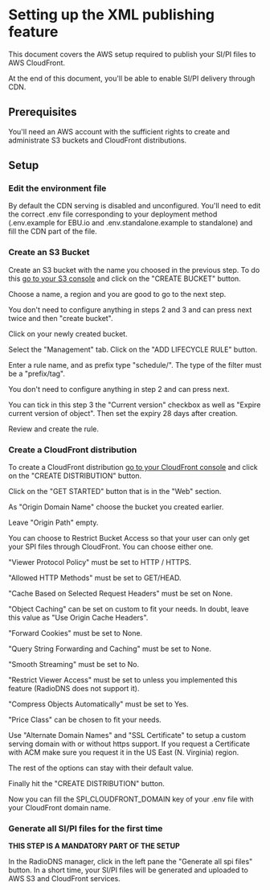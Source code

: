 # Setting up the XML publishing feature

This document covers the AWS setup required to publish your SI/PI files to AWS CloudFront.

At the end of this document, you'll be able to enable SI/PI delivery through CDN.

## Prerequisites
You'll need an AWS account with the sufficient rights to create and administrate S3 buckets and CloudFront distributions.

## Setup
### Edit the environment file
By default the CDN serving is disabled and unconfigured. You'll need to edit the correct .env file corresponding
to your deployment method (.env.example for EBU.io and .env.standalone.example to standalone) and fill the CDN part
of the file. 

### Create an S3 Bucket
Create an S3 bucket with the name you choosed in the previous step. To do this [go to your S3 console](https://s3.console.aws.amazon.com/s3/home)
and click on the "CREATE BUCKET" button. 

Choose a name, a region and you are good to go to the next step.

You don't need to configure anything in steps 2 and 3 and can press next twice and then "create bucket".

Click on your newly created bucket.

Select the "Management" tab. Click on the "ADD LIFECYCLE RULE" button.

Enter a rule name, and as prefix type "schedule/". The type of the filter must be a "prefix/tag".

You don't need to configure anything in step 2 and can press next.

You can tick in this step 3 the "Current version" checkbox as well as "Expire current version of object". 
Then set the expiry 28 days after creation.

Review and create the rule.

### Create a CloudFront distribution
To create a CloudFront distribution [go to your CloudFront console](https://console.aws.amazon.com/cloudfront/home) and
click on the "CREATE DISTRIBUTION" button.

Click on the "GET STARTED" button that is in the "Web" section.

As "Origin Domain Name" choose the bucket you created earlier.

Leave "Origin Path" empty.

You can choose to Restrict Bucket Access so that your user can only get your SPI files through CloudFront. You can choose 
either one.

"Viewer Protocol Policy" must be set to HTTP / HTTPS.

"Allowed HTTP Methods" must be set to GET/HEAD.

"Cache Based on Selected Request Headers" must be set on None.

"Object Caching" can be set on custom to fit your needs. In doubt, leave this value as "Use Origin Cache Headers".

"Forward Cookies" must be set to None.

"Query String Forwarding and Caching" must be set to None.

"Smooth Streaming" must be set to No.

"Restrict Viewer Access" must be set to unless you implemented this feature (RadioDNS does not support it).

"Compress Objects Automatically" must be set to Yes.

"Price Class" can be chosen to fit your needs.

Use "Alternate Domain Names" and "SSL Certificate" to setup a custom serving domain with or without https support.
If you request a Certificate with ACM make sure you request it in the US East (N. Virginia) region.

The rest of the options can stay with their default value.

Finally hit the "CREATE DISTRIBUTION" button.

Now you can fill the SPI_CLOUDFRONT_DOMAIN key of your .env file with your CloudFront domain name.

### Generate all SI/PI files for the first time
**THIS STEP IS A  MANDATORY PART OF THE SETUP**

In the RadioDNS manager, click in the left pane the "Generate all spi files" button. In a short time, your SI/PI
files will be generated and uploaded to AWS S3 and CloudFront services.

